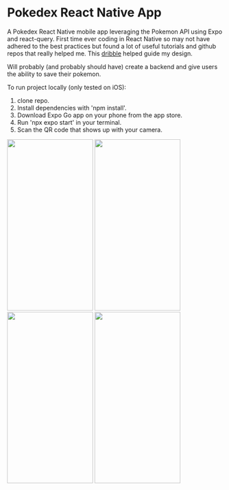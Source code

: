 # Pokedex React Native App

A Pokedex React Native mobile app leveraging the Pokemon API using Expo and react-query.
First time ever coding in React Native so may not have adhered to the best practices but found a lot of useful tutorials and github repos that really helped me. This [dribble](http://dribbble.com/shots/16833947-Mobile-Pokedex-App-Design-Exploration) helped guide my design.

Will probably (and probably should have) create a backend and give users the ability to save their pokemon.

To run project locally (only tested on iOS):

1. clone repo.
2. Install dependencies with 'npm install'.
3. Download Expo Go app on your phone from the app store.
4. Run 'npx expo start' in your terminal.
5. Scan the QR code that shows up with your camera.

<img src="https://github.com/awalia1/pokedex-react-native/assets/24997065/de2513e7-edce-4e93-b0ea-5c00fae3ca34" width="200" height="400">
<img src="https://github.com/awalia1/pokedex-react-native/assets/24997065/493cdf1b-13ca-43aa-8dfc-fca5f0b16e2b" width="200" height="400">
<img src="https://github.com/awalia1/pokedex-react-native/assets/24997065/878b3f04-06df-401b-8122-59732466e29e)" width="200" height="400">
<img src="https://github.com/awalia1/pokedex-react-native/assets/24997065/39fe980e-d6f1-42dc-b504-af0afbb983c4" width="200" height="400">
